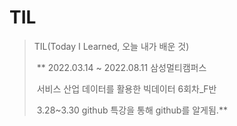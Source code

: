 # TIL
> TIL(Today I Learned, 오늘 내가 배운 것)
>
> ​	** 2022.03.14 ~ 2022.08.11 삼성멀티캠퍼스
>
> ​	서비스 산업 데이터를 활용한 빅데이터 6회차_F반
>
> ​	3.28~3.30 github 특강을 통해 github를 알게됨.**

